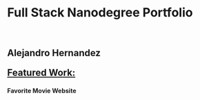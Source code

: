 <p><h1> Full Stack Nanodegree Portfolio </h1><br>
<h2>Alejandro Hernandez</p>

<strong><u>Featured Work:</u></strong>
<br>
<h4> Favorite Movie Website </h4>
